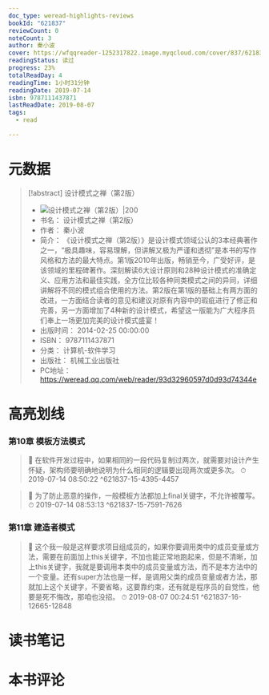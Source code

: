 ```yaml
---
doc_type: weread-highlights-reviews
bookId: "621837"
reviewCount: 0
noteCount: 3
author: 秦小波
cover: https://wfqqreader-1252317822.image.myqcloud.com/cover/837/621837/t7_621837.jpg
readingStatus: 读过
progress: 23%
totalReadDay: 4
readingTime: 1小时31分钟
readingDate: 2019-07-14
isbn: 9787111437871
lastReadDate: 2019-08-07
tags:
  - read

---
```

# 元数据
> [!abstract] 设计模式之禅（第2版）
> - ![ 设计模式之禅（第2版）|200](https://wfqqreader-1252317822.image.myqcloud.com/cover/837/621837/t7_621837.jpg)
> - 书名： 设计模式之禅（第2版）
> - 作者： 秦小波
> - 简介： 《设计模式之禅（第2版）》是设计模式领域公认的3本经典著作之一，“极具趣味，容易理解，但讲解又极为严谨和透彻”是本书的写作风格和方法的最大特点。第1版2010年出版，畅销至今，广受好评，是该领域的里程碑著作。深刻解读6大设计原则和28种设计模式的准确定义、应用方法和最佳实践，全方位比较各种同类模式之间的异同，详细讲解将不同的模式组合使用的方法。第2版在第1版的基础上有两方面的改进，一方面结合读者的意见和建议对原有内容中的瑕疵进行了修正和完善，另一方面增加了4种新的设计模式，希望这一版能为广大程序员们奉上一场更加完美的设计模式盛宴！
> - 出版时间： 2014-02-25 00:00:00
> - ISBN： 9787111437871
> - 分类： 计算机-软件学习
> - 出版社： 机械工业出版社
> - PC地址：https://weread.qq.com/web/reader/93d32960597d0d93d74344e

# 高亮划线

### 第10章 模板方法模式

> 📌 在软件开发过程中，如果相同的一段代码复制过两次，就需要对设计产生怀疑，架构师要明确地说明为什么相同的逻辑要出现两次或更多次。 
> ⏱ 2019-07-14 08:50:22 ^621837-15-4395-4457

> 📌 为了防止恶意的操作，一般模板方法都加上final关键字，不允许被覆写。 
> ⏱ 2019-07-14 08:53:13 ^621837-15-7591-7626

### 第11章 建造者模式

> 📌 这个我一般是这样要求项目组成员的，如果你要调用类中的成员变量或方法，需要在前面加上this关键字，不加也能正常地跑起来，但是不清晰，加上this关键字，我就是要调用本类中的成员变量或方法，而不是本方法中的一个变量。还有super方法也是一样，是调用父类的成员变量或者方法，那就加上这个关键字，不要省略，这要靠约束，还有就是程序员的自觉性，他要是死不悔改，那咱也没招。 
> ⏱ 2019-08-07 00:24:51 ^621837-16-12665-12848

# 读书笔记

# 本书评论

